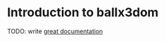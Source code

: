 # Introduction to ballx3dom

TODO: write [great documentation](http://jacobian.org/writing/what-to-write/)
